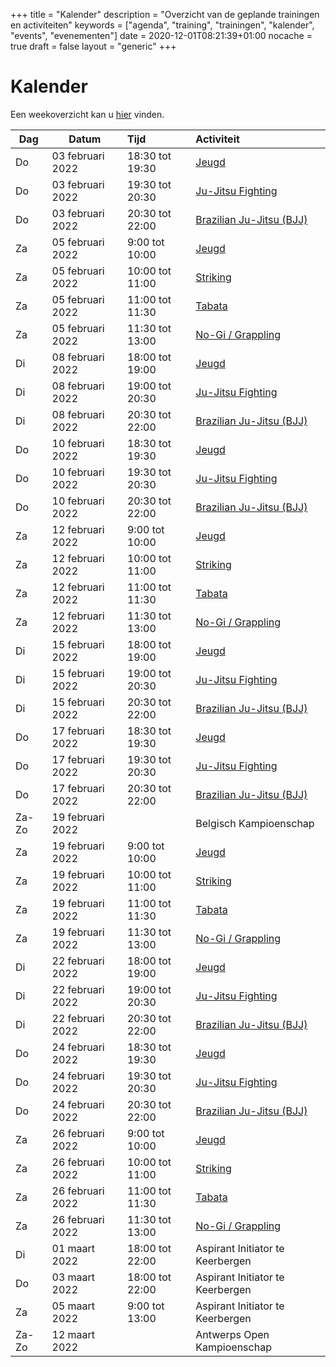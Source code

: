 +++
title = "Kalender"
description = "Overzicht van de geplande trainingen en activiteiten"
keywords = ["agenda", "training", "trainingen", "kalender", "events", "evenementen"]
date = 2020-12-01T08:21:39+01:00
nocache = true
draft = false
layout = "generic"
+++

# Kalender

Een weekoverzicht kan u [hier](/trainingen) vinden.
    
| Dag       |Datum                  |Tijd       | Activiteit                                                     |
| ----------|-----------------------|:----------|:---------------------------------------------------------------|
|Do         | 03 februari 2022       |18:30 tot 19:30|[Jeugd](/jeugd)                                             |
|Do         | 03 februari 2022       |19:30 tot 20:30|[Ju-Jitsu Fighting](/fighting)                              |                        
|Do         | 03 februari 2022       |20:30 tot 22:00|[Brazilian Ju-Jitsu (BJJ)](/bjj)                            |
|Za         | 05 februari 2022       |9:00  tot 10:00|[Jeugd](/jeugd)                                             |                           
|Za         | 05 februari 2022       |10:00 tot 11:00|[Striking](/striking)                                       |             
|Za         | 05 februari 2022       |11:00 tot 11:30|[Tabata](/tabata)                                           |                           
|Za         | 05 februari 2022       |11:30 tot 13:00|[No-Gi / Grappling](/grappling)                             |
|Di         | 08 februari 2022       |18:00 tot 19:00|[Jeugd](/jeugd)                                             |                        
|Di         | 08 februari 2022       |19:00 tot 20:30|[Ju-Jitsu Fighting](/fighting)                              |                        
|Di         | 08 februari 2022       |20:30 tot 22:00|[Brazilian Ju-Jitsu (BJJ)](/bjj)                            |                          
|Do         | 10 februari 2022       |18:30 tot 19:30|[Jeugd](/jeugd)                                             |
|Do         | 10 februari 2022       |19:30 tot 20:30|[Ju-Jitsu Fighting](/fighting)                              |                        
|Do         | 10 februari 2022       |20:30 tot 22:00|[Brazilian Ju-Jitsu (BJJ)](/bjj)                            |
|Za         | 12 februari 2022       |9:00  tot 10:00|[Jeugd](/jeugd)                                             |                           
|Za         | 12 februari 2022       |10:00 tot 11:00|[Striking](/striking)                                       |             
|Za         | 12 februari 2022       |11:00 tot 11:30|[Tabata](/tabata)                                           |                           
|Za         | 12 februari 2022       |11:30 tot 13:00|[No-Gi / Grappling](/grappling)                             |
|Di         | 15 februari 2022       |18:00 tot 19:00|[Jeugd](/jeugd)                                             |                        
|Di         | 15 februari 2022       |19:00 tot 20:30|[Ju-Jitsu Fighting](/fighting)                              |                        
|Di         | 15 februari 2022       |20:30 tot 22:00|[Brazilian Ju-Jitsu (BJJ)](/bjj)                            |                          
|Do         | 17 februari 2022       |18:30 tot 19:30|[Jeugd](/jeugd)                                             |
|Do         | 17 februari 2022       |19:30 tot 20:30|[Ju-Jitsu Fighting](/fighting)                              |                        
|Do         | 17 februari 2022       |20:30 tot 22:00|[Brazilian Ju-Jitsu (BJJ)](/bjj)                            |
|Za-Zo      | 19 februari 2022      |               | Belgisch Kampioenschap                                     |
|Za         | 19 februari 2022       |9:00  tot 10:00|[Jeugd](/jeugd)                                             |                           
|Za         | 19 februari 2022       |10:00 tot 11:00|[Striking](/striking)                                       |             
|Za         | 19 februari 2022       |11:00 tot 11:30|[Tabata](/tabata)                                           |                           
|Za         | 19 februari 2022       |11:30 tot 13:00|[No-Gi / Grappling](/grappling)                             |
|Di         | 22 februari 2022       |18:00 tot 19:00|[Jeugd](/jeugd)                                             |                        
|Di         | 22 februari 2022       |19:00 tot 20:30|[Ju-Jitsu Fighting](/fighting)                              |                        
|Di         | 22 februari 2022       |20:30 tot 22:00|[Brazilian Ju-Jitsu (BJJ)](/bjj)                            |                          
|Do         | 24 februari 2022       |18:30 tot 19:30|[Jeugd](/jeugd)                                             |
|Do         | 24 februari 2022       |19:30 tot 20:30|[Ju-Jitsu Fighting](/fighting)                              |                        
|Do         | 24 februari 2022       |20:30 tot 22:00|[Brazilian Ju-Jitsu (BJJ)](/bjj)                            |
|Za         | 26 februari 2022       |9:00  tot 10:00|[Jeugd](/jeugd)                                             |                           
|Za         | 26 februari 2022       |10:00 tot 11:00|[Striking](/striking)                                       |             
|Za         | 26 februari 2022       |11:00 tot 11:30|[Tabata](/tabata)                                           |                           
|Za         | 26 februari 2022       |11:30 tot 13:00|[No-Gi / Grappling](/grappling)                             |
|Di         | 01 maart 2022         |18:00 tot 22:00| Aspirant Initiator te Keerbergen                           |
|Do         | 03 maart 2022         |18:00 tot 22:00| Aspirant Initiator te Keerbergen                           |
|Za         | 05 maart 2022         |9:00 tot 13:00 | Aspirant Initiator te Keerbergen                           |
|Za-Zo      | 12 maart 2022         |               | Antwerps Open Kampioenschap                                |
